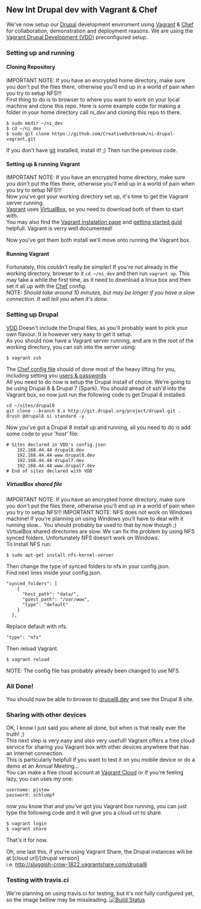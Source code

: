 ## New Int Drupal dev with Vagrant & Chef
We've now setup our [Drupal][2] development enviroment using [Vagrant][1] & [Chef][3] for collaboration, demonstration and deployment reasons. We are using the [Vagrant Drupal Development (VDD)][9] preconfigured setup.
### Setting up and running
#### Cloning Repository
IMPORTANT NOTE: If you have an encrypted home directory, make sure you don't put the files there, otherwise you'll end up in a world of pain when you try to setup NFS!!!  
First thing to do is to browser to where you want to work on your local machine and clone this repo. Here is some example code for making a folder in your home directory call *ni_dev* and cloning this repo to there.
```shell
$ sudo mkdir ~/ni_dev
$ cd ~/ni_dev
$ sudo git clone https://github.com/CreativeOutbreak/ni-drupal-vagrant.git
```
If you don't have [git][4] installed, install it! ;)
Then run the previous code.
#### Setting up & running Vagrant
IMPORTANT NOTE: If you have an encrypted home directory, make sure you don't put the files there, otherwise you'll end up in a world of pain when you try to setup NFS!!!  
Now you've got your working directory set up, it's time to get the Vagrant server running.  
[Vagrant][6] uses [VirtualBox][5], so you need to download both of them to start with.  
You may also find the [Vagrant instalation page][7] and [getting started guid][8] helpfull.  Vagrant is verry well documented!

Now you've got them both install we'll move onto running the Vagrant box.

#### Running Vagrant
Fortunately, this couldn't really be simpler!  If you're not already in the working directory, browser to it `cd ~/ni_dev` and then run `vagrant up`. This may take a while the first time, as it need to download a linux box and then set it all up with the [Chef][3] config.  
NOTE: *Should take around 10 minutes, but may be longer if you have a slow connection.  It will tell you when it's done.*

### Setting up Drupal
[VDD][9] Doesn't include the Drupal files, as you'll probably want to pick your own flavour.  It is however very easy to get it setup.  
As you should now have a Vagrant server running, and are in the root of the working directory, you can ssh into the server using:
```
$ vagrant ssh
```
The [Chef config file][10] should of done most of the heavy lifting for you, including setting you [users & passwords][11]  
All you need to do now is setup the Drupal install of choice.  We're going to be using Drupal 8 & Drupal 7 (Spark).
You should alread of ssh'd into the Vagrant box, so now just run the following code to get Drupal 8 installed.
```
cd ~/sites/drupal8
git clone --branch 8.x http://git.drupal.org/project/drupal.git .
drush @drupal8 si standard -y
```
Now you've got a Drupal 8 install up and running, all you need to do is add some code to your *'host'* file:
```
# Sites declared in VDD's config.json
    192.168.44.44 drupal8.dev
    192.168.44.44 www.drupal8.dev
    192.168.44.44 drupal7.dev
    192.168.44.44 www.drupal7.dev
# End of sites declared with VDD
```

##### VirtualBox shared file
IMPORTANT NOTE: If you have an encrypted home directory, make sure you don't put the files there, otherwise you'll end up in a world of pain when you try to setup NFS!!!
IMPORTANT NOTE: NFS does not work on Windows machine!  If you're planning on using Windows you'll have to deal with it running slow... You should probably be used to that by now though ;)     
VirtualBox shared directories are slow. We can fix the problem by using NFS synced folders. Unfortunately NFS doesn’t work on Windows.  
To install NFS run:
```
$ sudo apt-get install nfs-kernel-server
```
Then change the type of synced folders to nfs in your config.json.  
Find next lines inside your config.json.
```
"synced_folders": [
    {
      "host_path": "data/",
      "guest_path": "/var/www",
      "type": "default"
    }
  ],
```
Replace default with nfs.
```
"type": "nfs"
```
Then reload Vagrant.
```
$ vagrant reload
```
NOTE:  The config file has probably already been changed to use NFS.  
### All Done!  
You should now be able to browse to [drupal8.dev][12] and see the Drupal 8 site.

### Sharing with other devices
OK, I know I just said you where all done, but when is that really ever the truth! ;)  
This next step is very easy and also very usefull!  Vagrant offers a free cloud service for sharing you Vagrant box with other devices anywhere that has an internet connection.  
This is particularly helpfull if you want to test it on you mobile device or do a demo at an Annual Meeting...  
You can make a free cloud account at [Vagrant Cloud][14] or if you're feeling lazy, you can uses my one:
```
username: pjstew
password: schlumpf
```

now you know that and you've got you Vagrant box running, you can just type the following code and it will give you a cloud url to share.
```
$ vagrant login
$ vagrant share
```

That's it for now.

Oh, one last this, if you're using Vagrant Share, the Drupal instances will be at [cloud url]/[drupal version]  
i.e. http://sluggish-crow-1822.vagrantshare.com/drupal8

### Testing with travis.ci
We're planning on using travis.ci for testing, but it's not fully configured yet, so the image bellow may be missleading.
[![Build Status](https://magnum.travis-ci.com/CreativeOutbreak/ni-drupal-vagrant.svg?token=pHYqJrPvsqt1qq46MxZd&branch=master)](https://magnum.travis-ci.com/CreativeOutbreak/ni-drupal-vagrant)


[1]: http://www.vagrantup.com/
"Vagrant - Main site"
[2]: https://www.drupal.org/
"Dupal - Main site"
[3]: http://www.getchef.com/
"Chef - Main site"
[4]: http://git-scm.com/
"Git - Main site"
[5]: https://www.virtualbox.org/wiki/Downloads
"VirtualBox - Download page"
[6]: http://www.vagrantup.com/downloads.html
"Vagrant - Dowload page"
[7]: http://docs.vagrantup.com/v2/installation/index.html
"Vagrant - Install page"
[8]: http://docs.vagrantup.com/v2/getting-started/index.html
"Vagrant - Getting started"
[9]: https://www.drupal.org/node/2008758
"VDD - Documentation"
[10]: https://github.com/CreativeOutbreak/ni-drupal-vagrant/blob/master/config.json
"Chef config - Default"
[11]: https://github.com/CreativeOutbreak/ni-drupal-vagrant/blob/master/config.json#L16-L38
"Chef - Drupal config"
[12]: http://drupal8.dev
"Drupal 8 install - Local Vagrant Box"
[14]: https://vagrantcloud.com/
"Vagrant Cloud - Main site"

